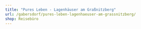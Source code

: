```yaml
---
title: "Pures Leben - Lagenhäuser am Graßnitzberg"
url: /gabersdorf/pures-leben-lagenhaeuser-am-grassnitzberg/
shop: Reisebüro
---
```

